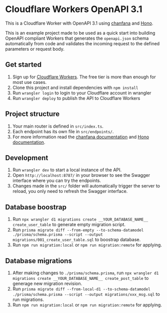 # Cloudflare Workers OpenAPI 3.1

This is a Cloudflare Worker with OpenAPI 3.1 using [chanfana](https://github.com/cloudflare/chanfana) and [Hono](https://github.com/honojs/hono).

This is an example project made to be used as a quick start into building OpenAPI compliant Workers that generates the
`openapi.json` schema automatically from code and validates the incoming request to the defined parameters or request body.

## Get started

1. Sign up for [Cloudflare Workers](https://workers.dev). The free tier is more than enough for most use cases.
2. Clone this project and install dependencies with `npm install`
3. Run `wrangler login` to login to your Cloudflare account in wrangler
4. Run `wrangler deploy` to publish the API to Cloudflare Workers

## Project structure

1. Your main router is defined in `src/index.ts`.
2. Each endpoint has its own file in `src/endpoints/`.
3. For more information read the [chanfana documentation](https://chanfana.pages.dev/) and [Hono documentation](https://hono.dev/docs).

## Development

1. Run `wrangler dev` to start a local instance of the API.
2. Open `http://localhost:8787/` in your browser to see the Swagger interface where you can try the endpoints.
3. Changes made in the `src/` folder will automatically trigger the server to reload, you only need to refresh the Swagger interface.

## Database boostrap
1. Run `npx wrangler d1 migrations create __YOUR_DATABASE_NAME__ create_user_table` to generate empty migration script.
2. Run `prisma migrate diff --from-empty --to-schema-datamodel ./prisma/schema.prisma --script --output migrations/001_create_user_table.sql` to boostrap database.
3. Run `npm run migration:local` or `npm run migration:remote` for applying.

## Database migrations
1. After making changes to `./prisma/schema.prisma`, run `npx wrangler d1 migrations create __YOUR_DATABASE_NAME__ create_post_table` to generage new migration revision.
2. Run `prisma migrate diff --from-local-d1 --to-schema-datamodel ./prisma/schema.prisma --script --output migrations/xxx_msg.sql` to run migrations.
3. Run `npm run migration:local` or `npm run migration:remote` for applying.